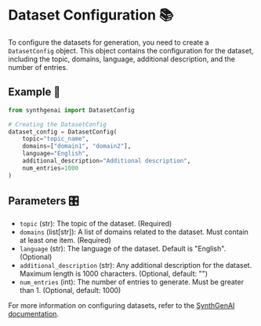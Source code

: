 # Dataset Configuration 📚

To configure the datasets for generation, you need to create a `DatasetConfig` object. This object contains the configuration for the dataset, including the topic, domains, language, additional description, and the number of entries.

## Example 📖

```python
from synthgenai import DatasetConfig

# Creating the DatasetConfig
dataset_config = DatasetConfig(
    topic="topic_name",
    domains=["domain1", "domain2"],
    language="English",
    additional_description="Additional description",
    num_entries=1000
)
```

## Parameters 🎛

- `topic` (str): The topic of the dataset. (Required)
- `domains` (list[str]): A list of domains related to the dataset. Must contain at least one item. (Required)
- `language` (str): The language of the dataset. Default is "English". (Optional)
- `additional_description` (str): Any additional description for the dataset. Maximum length is 1000 characters. (Optional, default: "")
- `num_entries` (int): The number of entries to generate. Must be greater than 1. (Optional, default: 1000)

For more information on configuring datasets, refer to the [SynthGenAI documentation](https://github.com/Shekswess/synthgenai).
